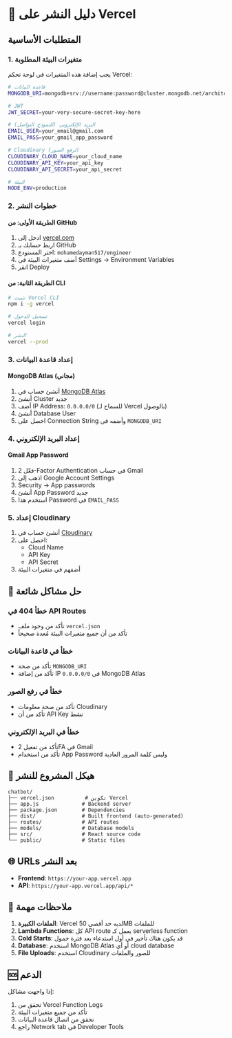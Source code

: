 # 🚀 دليل النشر على Vercel

## المتطلبات الأساسية

### 1. متغيرات البيئة المطلوبة
يجب إضافة هذه المتغيرات في لوحة تحكم Vercel:

```bash
# قاعدة البيانات
MONGODB_URI=mongodb+srv://username:password@cluster.mongodb.net/architectbot

# JWT
JWT_SECRET=your-very-secure-secret-key-here

# البريد الإلكتروني (للنموذج التواصل)
EMAIL_USER=your_email@gmail.com
EMAIL_PASS=your_gmail_app_password

# Cloudinary (لرفع الصور)
CLOUDINARY_CLOUD_NAME=your_cloud_name
CLOUDINARY_API_KEY=your_api_key
CLOUDINARY_API_SECRET=your_api_secret

# البيئة
NODE_ENV=production
```

### 2. خطوات النشر

#### الطريقة الأولى: من GitHub
1. ادخل إلى [vercel.com](https://vercel.com)
2. اربط حسابك بـ GitHub
3. اختر المستودع: `mohamedayman517/engineer`
4. أضف متغيرات البيئة في Settings → Environment Variables
5. انقر Deploy

#### الطريقة الثانية: من CLI
```bash
# تثبيت Vercel CLI
npm i -g vercel

# تسجيل الدخول
vercel login

# النشر
vercel --prod
```

### 3. إعداد قاعدة البيانات

#### MongoDB Atlas (مجاني)
1. أنشئ حساب في [MongoDB Atlas](https://www.mongodb.com/atlas)
2. أنشئ Cluster جديد
3. أضف IP Address: `0.0.0.0/0` (للسماح لـ Vercel بالوصول)
4. أنشئ Database User
5. احصل على Connection String وأضفه في `MONGODB_URI`

### 4. إعداد البريد الإلكتروني

#### Gmail App Password
1. فعّل 2-Factor Authentication في حساب Gmail
2. اذهب إلى Google Account Settings
3. Security → App passwords
4. أنشئ App Password جديد
5. استخدم هذا Password في `EMAIL_PASS`

### 5. إعداد Cloudinary

1. أنشئ حساب في [Cloudinary](https://cloudinary.com)
2. احصل على:
   - Cloud Name
   - API Key  
   - API Secret
3. أضفهم في متغيرات البيئة

## 🔧 حل مشاكل شائعة

### خطأ 404 في API Routes
- تأكد من وجود ملف `vercel.json`
- تأكد من أن جميع متغيرات البيئة مُعدة صحيحاً

### خطأ في قاعدة البيانات
- تأكد من صحة `MONGODB_URI`
- تأكد من إضافة IP `0.0.0.0/0` في MongoDB Atlas

### خطأ في رفع الصور
- تأكد من صحة معلومات Cloudinary
- تأكد من أن API Key نشط

### خطأ في البريد الإلكتروني
- تأكد من تفعيل 2FA في Gmail
- تأكد من استخدام App Password وليس كلمة المرور العادية

## 📁 هيكل المشروع للنشر

```
chatbot/
├── vercel.json          # تكوين Vercel
├── app.js              # Backend server
├── package.json        # Dependencies
├── dist/               # Built frontend (auto-generated)
├── routes/             # API routes
├── models/             # Database models
├── src/                # React source code
└── public/             # Static files
```

## 🌐 URLs بعد النشر

- **Frontend**: `https://your-app.vercel.app`
- **API**: `https://your-app.vercel.app/api/*`

## 📝 ملاحظات مهمة

1. **الملفات الكبيرة**: Vercel لديه حد أقصى 50MB للملفات
2. **Lambda Functions**: كل API route يعمل كـ serverless function
3. **Cold Starts**: قد يكون هناك تأخير في أول استدعاء بعد فترة خمول
4. **Database**: استخدم MongoDB Atlas أو أي cloud database
5. **File Uploads**: استخدم Cloudinary للصور والملفات

## 🆘 الدعم

إذا واجهت مشاكل:
1. تحقق من Vercel Function Logs
2. تأكد من جميع متغيرات البيئة
3. تحقق من اتصال قاعدة البيانات
4. راجع Network tab في Developer Tools

